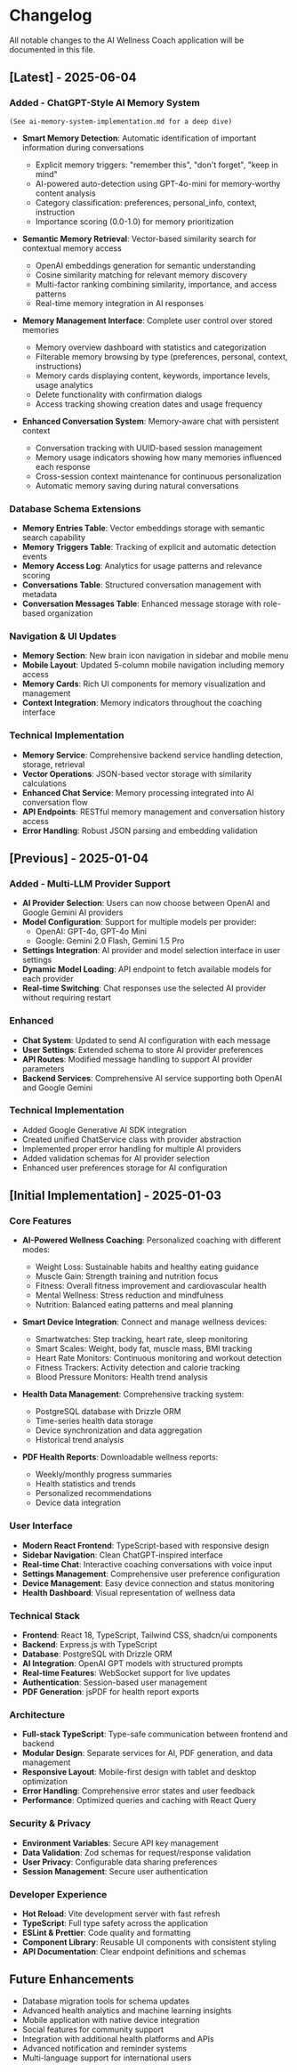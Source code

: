 # Changelog

All notable changes to the AI Wellness Coach application will be documented in this file.

## [Latest] - 2025-06-04

### Added - ChatGPT-Style AI Memory System
    (See ai-memory-system-implementation.md for a deep dive)
- **Smart Memory Detection**: Automatic identification of important information during conversations
  - Explicit memory triggers: "remember this", "don't forget", "keep in mind"
  - AI-powered auto-detection using GPT-4o-mini for memory-worthy content analysis
  - Category classification: preferences, personal_info, context, instruction
  - Importance scoring (0.0-1.0) for memory prioritization

- **Semantic Memory Retrieval**: Vector-based similarity search for contextual memory access
  - OpenAI embeddings generation for semantic understanding
  - Cosine similarity matching for relevant memory discovery
  - Multi-factor ranking combining similarity, importance, and access patterns
  - Real-time memory integration in AI responses

- **Memory Management Interface**: Complete user control over stored memories
  - Memory overview dashboard with statistics and categorization
  - Filterable memory browsing by type (preferences, personal, context, instructions)
  - Memory cards displaying content, keywords, importance levels, usage analytics
  - Delete functionality with confirmation dialogs
  - Access tracking showing creation dates and usage frequency

- **Enhanced Conversation System**: Memory-aware chat with persistent context
  - Conversation tracking with UUID-based session management
  - Memory usage indicators showing how many memories influenced each response
  - Cross-session context maintenance for continuous personalization
  - Automatic memory saving during natural conversations

### Database Schema Extensions
- **Memory Entries Table**: Vector embeddings storage with semantic search capability
- **Memory Triggers Table**: Tracking of explicit and automatic detection events
- **Memory Access Log**: Analytics for usage patterns and relevance scoring
- **Conversations Table**: Structured conversation management with metadata
- **Conversation Messages Table**: Enhanced message storage with role-based organization

### Navigation & UI Updates
- **Memory Section**: New brain icon navigation in sidebar and mobile menu
- **Mobile Layout**: Updated 5-column mobile navigation including memory access
- **Memory Cards**: Rich UI components for memory visualization and management
- **Context Integration**: Memory indicators throughout the coaching interface

### Technical Implementation
- **Memory Service**: Comprehensive backend service handling detection, storage, retrieval
- **Vector Operations**: JSON-based vector storage with similarity calculations
- **Enhanced Chat Service**: Memory processing integrated into AI conversation flow
- **API Endpoints**: RESTful memory management and conversation history access
- **Error Handling**: Robust JSON parsing and embedding validation

## [Previous] - 2025-01-04

### Added - Multi-LLM Provider Support
- **AI Provider Selection**: Users can now choose between OpenAI and Google Gemini AI providers
- **Model Configuration**: Support for multiple models per provider:
  - OpenAI: GPT-4o, GPT-4o Mini
  - Google: Gemini 2.0 Flash, Gemini 1.5 Pro
- **Settings Integration**: AI provider and model selection interface in user settings
- **Dynamic Model Loading**: API endpoint to fetch available models for each provider
- **Real-time Switching**: Chat responses use the selected AI provider without requiring restart

### Enhanced
- **Chat System**: Updated to send AI configuration with each message
- **User Settings**: Extended schema to store AI provider preferences
- **API Routes**: Modified message handling to support AI provider parameters
- **Backend Services**: Comprehensive AI service supporting both OpenAI and Google Gemini

### Technical Implementation
- Added Google Generative AI SDK integration
- Created unified ChatService class with provider abstraction
- Implemented proper error handling for multiple AI providers
- Added validation schemas for AI provider selection
- Enhanced user preferences storage for AI configuration

## [Initial Implementation] - 2025-01-03

### Core Features
- **AI-Powered Wellness Coaching**: Personalized coaching with different modes:
  - Weight Loss: Sustainable habits and healthy eating guidance
  - Muscle Gain: Strength training and nutrition focus
  - Fitness: Overall fitness improvement and cardiovascular health
  - Mental Wellness: Stress reduction and mindfulness
  - Nutrition: Balanced eating patterns and meal planning

- **Smart Device Integration**: Connect and manage wellness devices:
  - Smartwatches: Step tracking, heart rate, sleep monitoring
  - Smart Scales: Weight, body fat, muscle mass, BMI tracking
  - Heart Rate Monitors: Continuous monitoring and workout detection
  - Fitness Trackers: Activity detection and calorie tracking
  - Blood Pressure Monitors: Health trend analysis

- **Health Data Management**: Comprehensive tracking system:
  - PostgreSQL database with Drizzle ORM
  - Time-series health data storage
  - Device synchronization and data aggregation
  - Historical trend analysis

- **PDF Health Reports**: Downloadable wellness reports:
  - Weekly/monthly progress summaries
  - Health statistics and trends
  - Personalized recommendations
  - Device data integration

### User Interface
- **Modern React Frontend**: TypeScript-based with responsive design
- **Sidebar Navigation**: Clean ChatGPT-inspired interface
- **Real-time Chat**: Interactive coaching conversations with voice input
- **Settings Management**: Comprehensive user preference configuration
- **Device Management**: Easy device connection and status monitoring
- **Health Dashboard**: Visual representation of wellness data

### Technical Stack
- **Frontend**: React 18, TypeScript, Tailwind CSS, shadcn/ui components
- **Backend**: Express.js with TypeScript
- **Database**: PostgreSQL with Drizzle ORM
- **AI Integration**: OpenAI GPT models with structured prompts
- **Real-time Features**: WebSocket support for live updates
- **Authentication**: Session-based user management
- **PDF Generation**: jsPDF for health report exports

### Architecture
- **Full-stack TypeScript**: Type-safe communication between frontend and backend
- **Modular Design**: Separate services for AI, PDF generation, and data management
- **Responsive Layout**: Mobile-first design with tablet and desktop optimization
- **Error Handling**: Comprehensive error states and user feedback
- **Performance**: Optimized queries and caching with React Query

### Security & Privacy
- **Environment Variables**: Secure API key management
- **Data Validation**: Zod schemas for request/response validation
- **User Privacy**: Configurable data sharing preferences
- **Session Management**: Secure user authentication

### Developer Experience
- **Hot Reload**: Vite development server with fast refresh
- **TypeScript**: Full type safety across the application
- **ESLint & Prettier**: Code quality and formatting
- **Component Library**: Reusable UI components with consistent styling
- **API Documentation**: Clear endpoint definitions and schemas

## Future Enhancements
- Database migration tools for schema updates
- Advanced health analytics and machine learning insights
- Mobile application with native device integration
- Social features for community support
- Integration with additional health platforms and APIs
- Advanced notification and reminder systems
- Multi-language support for international users